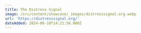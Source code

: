 ```yaml
---
title: The Distress Signal
image: /src/content/showcase/_images/distresssignal.org.webp
url: 'https://distresssignal.org/'
dateAdded: 2024-06-10T14:21:56.000Z
---
```


